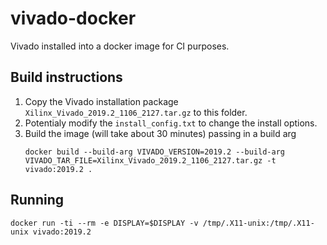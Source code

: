 # vivado-docker

Vivado installed into a docker image for CI purposes.

## Build instructions

1. Copy the Vivado installation package `Xilinx_Vivado_2019.2_1106_2127.tar.gz` to this folder.
3. Potentialy modify the `install_config.txt` to change the install options.
4. Build the image (will take about 30 minutes) passing in a build arg
    ```shell
    docker build --build-arg VIVADO_VERSION=2019.2 --build-arg VIVADO_TAR_FILE=Xilinx_Vivado_2019.2_1106_2127.tar.gz -t vivado:2019.2 .
    ```

## Running

```shell
docker run -ti --rm -e DISPLAY=$DISPLAY -v /tmp/.X11-unix:/tmp/.X11-unix vivado:2019.2
```
